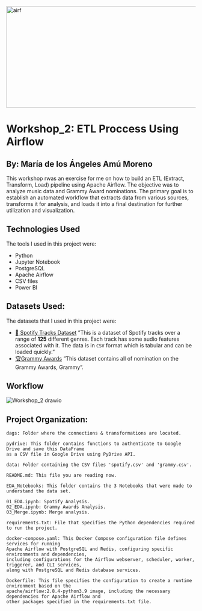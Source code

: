 <img src="https://github.com/mdlangeles/workshop2/assets/111391755/70813f52-da00-4264-a3a0-7954a7efacdf" alt="airf" width="1000" height="270">

# Workshop_2: ETL Proccess Using Airflow 
## By: María de los Ángeles Amú Moreno
This workshop rwas an exercise for me on how to build an ETL (Extract, Transform, Load) pipeline using Apache Airflow. The objective was to analyze music data and Grammy Award nominations. The primary goal is to establish an automated workflow that extracts data from various sources, transforms it for analysis, and loads it into a final destination for further utilization and visualization.
## Technologies Used
The tools I used in this project were:

- Python
- Jupyter Notebook
- PostgreSQL
- Apache Airflow
- CSV files
- Power BI

## Datasets Used:
The datasets that I used in this project were:

- [🎹 Spotify Tracks Dataset](https://www.kaggle.com/datasets/maharshipandya/-spotify-tracks-dataset) ”This is a dataset of Spotify tracks over a range of **125** different genres. Each track has some audio features associated with it. The data is in `CSV` format which is tabular and can be loaded quickly.”
- [🏆Grammy Awards](https://www.kaggle.com/datasets/unanimad/grammy-awards) ”This dataset contains all of nomination on the Grammy Awards, Grammy”.

## Workflow
![Workshop_2 drawio](https://github.com/mdlangeles/workshop2/assets/111391755/cfff9c9a-f2c4-4ddf-b3ca-cab0420e6a3e)

## Project Organization:
```
dags: Folder where the connections & transformations are located.
```
```
pydrive: This folder contains functions to authenticate to Google Drive and save this DataFrame
as a CSV file in Google Drive using PyDrive API.
```
```
data: Folder containing the CSV files 'spotify.csv' and 'grammy.csv'.
```
```
README.md: This file you are reading now.
```
```
EDA_Notebooks: This folder contains the 3 Notebooks that were made to understand the data set.
```
```
01_EDA.ipynb: Spotify Analysis.
02_EDA.ipynb: Grammy Awards Analysis.
03_Merge.ipynb: Merge analysis.
```
```
requirements.txt: File that specifies the Python dependencies required to run the project.
```
```
docker-compose.yaml: This Docker Compose configuration file defines services for running
Apache Airflow with PostgreSQL and Redis, configuring specific environments and dependencies,
including configurations for the Airflow webserver, scheduler, worker, triggerer, and CLI services,
along with PostgreSQL and Redis database services.
```
```
Dockerfile: This file specifies the configuration to create a runtime environment based on the
apache/airflow:2.8.4-python3.9 image, including the necessary dependencies for Apache Airflow and
other packages specified in the requirements.txt file.
```
